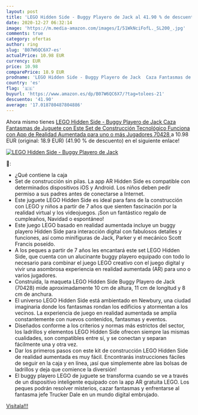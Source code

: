 ```yaml
---
layout: post
title: 'LEGO Hidden Side - Buggy Playero de Jack al 41.90 % de descuento'
date: 2020-12-27 06:32:14
image: 'https://m.media-amazon.com/images/I/51WkNciFofL._SL200_.jpg'
comments: true
category: ofertas
author: ring
slug: 'B07W6QC6X7-es'
actualPrice: 10.98 EUR
currency: EUR
price: 10.98
comparePrice: 18.9 EUR
prodname: 'LEGO Hidden Side - Buggy Playero de Jack  Caza Fantasmas de Juguete con Este Set de Construcción Tecnológico  Funciona con App de Realidad Aumentada  para uno o más Jugadores  70428 '
country: 'es'
flag: '🇪🇸'
buyurl: 'https://www.amazon.es/dp/B07W6QC6X7/?tag=tolees-21'
descuento: '41.90'
average: '17.018780487804886'
---
```


Ahora mismo tienes [LEGO Hidden Side - Buggy Playero de Jack  Caza Fantasmas de Juguete con Este Set de Construcción Tecnológico  Funciona con App de Realidad Aumentada  para uno o más Jugadores  70428 ](https://www.amazon.es/dp/B07W6QC6X7/?tag=tolees-21) a 10.98 EUR (original: 18.9 EUR) (41.90 %  de descuento) en el siguiente enlace!

[![LEGO Hidden Side - Buggy Playero de Jack](https://m.media-amazon.com/images/I/51WkNciFofL._SL200_.jpg)](https://www.amazon.es/dp/B07W6QC6X7/?tag=tolees-21)

🔎:

- ¿Qué contiene la caja
- Set de construcción sin pilas. La app AR Hidden Side es compatible con determinados dispositivos iOS y Android. Los niños deben pedir permiso a sus padres antes de conectarse a Internet.
- Este juguete LEGO Hidden Side es ideal para fans de la construcción con LEGO y niños a partir de 7 años que sienten fascinación por la realidad virtual y los videojuegos. ¡Son un fantástico regalo de cumpleaños, Navidad o espontáneo!
- Este juego LEGO basado en realidad aumentada incluye un buggy playero Hidden Side para interacción digital con fabulosos detalles y funciones, así como minifiguras de Jack, Parker y el mecánico Scott Francis poseído.
- A los peques a partir de 7 años les encantará este set LEGO Hidden Side, que cuenta con un alucinante buggy playero equipado con todo lo necesario para combinar el juego LEGO creativo con el juego digital y vivir una asombrosa experiencia en realidad aumentada (AR) para uno o varios jugadores.
- Construida, la maqueta LEGO Hidden Side Buggy Playero de Jack (70428) mide aproximadamente 10 cm de altura, 11 cm de longitud y 8 cm de anchura.
- El universo LEGO Hidden Side está ambientado en Newbury, una ciudad imaginaria donde los fantasmas rondan los edificios y atormentan a los vecinos. La experiencia de juego en realidad aumentada se amplía constantemente con nuevos contenidos, fantasmas y eventos.
- Diseñados conforme a los criterios y normas más estrictos del sector, los ladrillos y elementos LEGO Hidden Side ofrecen siempre las mismas cualidades, son compatibles entre sí, y se conectan y separan fácilmente una y otra vez.
- Dar los primeros pasos con este kit de construcción LEGO Hidden Side de realidad aumentada es muy fácil. Encontrarás instrucciones fáciles de seguir en la caja y en línea, ¡así que simplemente abre las bolsas de ladrillos y deja que comience la diversión!
- El buggy playero LEGO de juguete se transforma cuando se ve a través de un dispositivo inteligente equipado con la app AR gratuita LEGO. Los peques podrán resolver misterios, cazar fantasmas y enfrentarse al fantasma jefe Trucker Dale en un mundo digital embrujado.

[Visítala!!!](https://www.amazon.es/dp/B07W6QC6X7/?tag=tolees-21)

